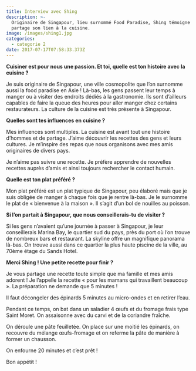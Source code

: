 ```yaml
---
title: Interview avec Shing
description: >-
  Originaire de Singapour, lieu surnommé Food Paradise, Shing témoigne et nous
  partage son lien à la cuisine.
image: /images/shing1.jpg
categories:
  - categorie 2
date: 2017-07-17T07:58:33.373Z
---
```

**Cuisiner est pour nous une passion. Et toi, quelle est ton histoire avec la cuisine ?**

Je suis originaire de Singapour, une ville cosmopolite que l’on surnomme aussi la food paradise en Asie ! Là-bas, les gens passent leur temps à manger ou à visiter des endroits dédiés à la gastronomie. Ils sont d’ailleurs capables de faire la queue des heures pour aller manger chez certains restaurateurs. La culture de la cuisine est très présente à Singapour.



**Quelles sont tes influences en cuisine ?**

Mes influences sont multiples. La cuisine est avant tout une histoire d’hommes et de partage. J’aime découvrir les recettes des gens et leurs cultures. Je m’inspire des repas que nous organisons avec mes amis originaires de divers pays.

Je n’aime pas suivre une recette. Je préfère apprendre de nouvelles recettes auprès d’amis et ainsi toujours rechercher le contact humain.



**Quelle est ton plat préféré ?**

Mon plat préféré est un plat typique de Singapour, peu élaboré mais que je suis obligée de manger à chaque fois que je rentre là-bas. Je le surnomme le plat de « bienvenue à la maison ». Il s’agit d’un bol de nouilles au poisson.



**Si l’on partait à Singapour, que nous conseillerais-tu de visiter ?**

Si les gens n’avaient qu’une journée à passer à Singapour, je leur conseillerais Marina Bay, le quartier sud du pays, près du port où l’on trouve de nombreux bars et restaurant. La skyline offre un magnifique panorama là-bas. On trouve aussi dans ce quartier la plus haute piscine de la ville, au 70ème étage du Sands Hotel.



**Merci Shing ! Une petite recette pour finir ?**

Je vous partage une recette toute simple que ma famille et mes amis adorent ! Je l’appelle la recette « pour les mamans qui travaillent beaucoup ». La préparation ne demande que 5 minutes !

Il faut décongeler des épinards 5 minutes au micro-ondes et en retirer l’eau.

Pendant ce temps, on bat dans un saladier 4 œufs et du fromage frais type Saint Moret. On assaisonne avec du carvi et de la coriandre fraîche.

On déroule une pâte feuilletée. On place sur une moitié les épinards, on recouvre du mélange œufs-fromage et on referme la pâte de manière à former un chausson.

On enfourne 20 minutes et c’est prêt !

Bon appétit !




